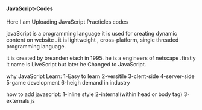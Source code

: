 #### JavaScript-Codes  #####
Here I am Uploading JavaScript Practicles codes

javaScript is a programming language it is used for creating dynamic content on website . it is lightweight , cross-platform, single threaded programming language.

it is created by breanden eiach in 1995. he is a engineers of netscape .firstly it name is LiveScript but later he Changed to JavaScript.

why JavaScript Learn:
1-Easy to learn
2-versitile 
3-clent-side 
4-server-side
5-game development 
6-heigh demand in industry

how to add javascript:
1-inline style
2-internal(within head or body tag)  <script></script>
3-externals js   <script src="">

Display property:
1-innerHtml Property
2-console.log
3-document.write
4-alert()
5-prompt()

comment in js:
1-single line comment //
2-multiline comment /*... */

variables:a variables is a conatiners that stores data values.it is act as a symbol for memory location.

📌 Types of JavaScript Variables:
    1. Local Variable
    2-Global Variable

🟨 1. JavaScript Local Variable
A local variable is declared inside a function or block {} and it is accessible only within that function or block only.

✅ Explanation:
    • var function ke andar declare kiya → sirf function ke andar accessible.
    • Function ke bahar access karoge → error.
✅ Explanation:
    • var block scope ko ignore karta hai, par function scope follow karta hai.
    • Block ke bahar bhi function ke andar accessible hai.
✅ Explanation:
    • let sirf block ke andar accessible hai.
    • Block ke bahar access karoge → error.
            ○ Agar let ya const function ke andar ke kisi block {} me declare kiya gaya hai,
    to wo sirf us block ke andar hi accessible hota hai.Block ke bahar (chahe function ke andar hi kyu na ho) access karoge → ❌ Error milega.  
✅ Explanation:
    • const bhi block-scoped hai, bilkul let ki tarah.
    • Value constant hai, aur block ke bahar access nahi hoti.
✅ Explanation:
    • Agar var,let ,const  function ke bahar declare ho → global variable ban jaata hai.
    • Block ke andar ya bahar, dono jagah accessible hai.
    • Farq ye hai:
        • var → window object me add hota hai ✅
let aur const → window object me nahi hote ❌

🟩 2. JavaScript Global Variable
A global variable Declared outside any function  or Block  and it  is accessible everywhere in your program: inside functions, outside functions, and in all blocks.  

Notes:
🔹 Global Variables:Agar koi variable (var, let, const) function ke bahar declare hota hai, to wo global scope me hota hai aur kahin se bhi access kiya ja sakta hai (function ke andar aur block ke andar dono jagah se).

🔹 Detailed Points
1️⃣ var
    • Agar var function ke bahar likha hai → global ban jaata hai.
    • Ye function aur block dono ke andar accessible hota hai.
    • window object (browser) ke sath attach hota hai.
var a = 10;
console.log(window.a); // ✅ 10

2️⃣ let
    • Agar let function ke bahar likha hai → global scope me hota hai,
par window object pe attach nahi hota.
    • Ye bhi function aur block ke andar accessible hota hai.
3️⃣ const
    • const bhi agar function ke bahar likha hai → global variable ban jaata hai.
    • Function aur block ke andar accessible hota hai.
    • Lekin window object pe attach nahi hota.
✅ Key Points
    1. var → global + attached to window object
    2. let & const → global but NOT attached to window object
    3. All three (var, let, const) → function aur block ke andar accessible hote hain,
agar unhe function ke bahar (global level par) declare kiya gaya ho.
🧠 Final Conclusion (Simple Line)
    ✅ Agar var, let, const ko function/block ke bahar declare karte ho →
    ye sabhi function aur block ke andar accessible hote hain.
    🔸 बस फर्क ये है:
    var window object pe attach hota hai,
let aur const window object pe attach nahi hote. 

Data types:
JavaScript is a dynamic type language → You don’t need to declare the type of variable (JS decides automatically).  

Primitive Data Types
The predefined data types provided by JavaScript language are known as primitive data types. Primitive data types are also known as in-built data types.
1-number
2-string
3-Boolean
4-null
5-undefined
6-Symbol
7-BigInt
🔹 Non-Primitive (Reference) Data Types:
Non-primitive data types, also known as reference types, are objects and derived data types. They can store collections of values or more complex entities.
1-object
2-array
3-function

Variables:
"A JavaScript variable is a container that stores data values. It acts as a symbolic name for a memory location. Variables are used to hold data that can be accessed or manipulated in the program."  
4. Types of Variables in JavaScript
In modern JavaScript, we mainly have three types of variable declarations:
Type	Scope / Usage	Can be Reassigned?	Example
var	Function-scoped, can be redeclared	Yes	var age = 25;
let	Block-scoped, cannot be redeclared	Yes	let score = 50;
const	Block-scoped, cannot be redeclared	No (constant)	const pi = 3.14;

Templat Literals Key Features
    1. Backticks (`) Instead of Quotes (' or "):
        ○ Template literals are enclosed in backticks (`) instead of single (') or double (") quotes.
        
        let name = "Vipin";
console.log(`Hello, ${name}!`); // Output: Hello, Vipin!

🔹 Proper Definition of Closure
"A closure is the combination of a function bundled together (enclosed) with references to its surrounding state (the lexical environment)". In other words, a closure gives a function access to its outer scope. In JavaScript, closures are created every time a function is created, at function creation time.

Operators:JavaScript operators are symbols or keywords that perform operations on operands (values, variables, or expressions). Operators can be classified into:
    1. Arithmetic
    2. Assignment
    3. Comparison
    4. Logical
    5. Bitwise
    6. Ternary
    7. Comma
    8. Unary
    9. Relational
    10. BigInt
String

conditional statement:
JavaScript conditional statements execute code based on true/false conditions.  
Conditional Statement	Description
if	Executes a block if the condition is true
else	Executes a block if the preceding if is false
else if	Tests multiple alternative conditions
switch	Executes a block based on expression value
Ternary ?:	Short-hand single-line if-else
Nested if-else	Multiple hierarchical conditions
🟦 JavaScript Loops 
Loops in JavaScript are used to repeat a block of code as long as a condition is true. They are essential for handling repetitive tasks efficiently.

🎯 Why Loops Are Used
    • To reduce code repetition
    • To perform repeated tasks automatically
    • To iterate over arrays or objects
 
🧠 Types of Loops in JavaScript
Type	Description
for	Runs a block of code a specific number of times
while	Runs while a condition is true
do...while	Runs at least once, then checks condition
for...in	Loops through object properties
for...of	Loops through iterable values (arrays, strings, etc.)

